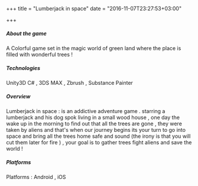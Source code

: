 +++
title = "Lumberjack in space"
date = "2016-11-07T23:27:53+03:00"

+++
##### About the game

A Colorful game set in the magic world of green land where the place is filled with wonderful trees !

##### Technologies

Unity3D C# , 3DS MAX , Zbrush , Substance Painter

##### Overview

Lumberjack in space : is an addictive adventure game . starring a lumberjack and his dog spok living in a small wood house , one day the wake up in the morning to find out that all the trees are gone , they were taken by aliens and that's when our journey begins its your turn to go into space and bring all the trees home safe and sound (the irony is that you will cut them later for fire ) , your goal is to gather trees fight aliens and save the world !

##### Platforms
Platforms : Android , iOS

